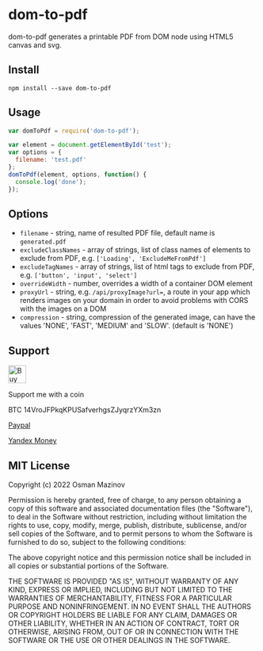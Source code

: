 # dom-to-pdf

dom-to-pdf generates a printable PDF from DOM node using HTML5 canvas and svg.

## Install

```
npm install --save dom-to-pdf
```

## Usage
```javascript
var domToPdf = require('dom-to-pdf');

var element = document.getElementById('test');
var options = {
  filename: 'test.pdf'
};
domToPdf(element, options, function() {
  console.log('done');
});
```

## Options
* `filename` - string, name of resulted PDF file, default name is `generated.pdf`
* `excludeClassNames` - array of strings, list of class names of elements to exclude from PDF, e.g. `['Loading', 'ExcludeMeFromPdf']`
* `excludeTagNames` - array of strings, list of html tags to exclude from PDF, e.g. `['button', 'input', 'select']`
* `overrideWidth` - number, overrides a width of a container DOM element 
* `proxyUrl` - string, e.g. `/api/proxyImage?url=`, a route in your app which renders images on your domain in order to avoid problems with CORS with the images on a DOM
* `compression` - string, compression of the generated image, can have the values 'NONE', 'FAST', 'MEDIUM' and 'SLOW'. (default is 'NONE')


## Support
<a href='https://ko-fi.com/Y8Y5ZDQP' target='_blank'><img height='36' style='border:0px;height:36px;' src='https://az743702.vo.msecnd.net/cdn/kofi4.png?v=2' border='0' alt='Buy Me a Coffee at ko-fi.com' /></a>

Support me with a coin

BTC 14VroJFPkqKPUSafverhgsZJyqrzYXm3zn

<a href='https://www.paypal.com/cgi-bin/webscr?cmd=_donations&business=N4989JZU4MV6Y&item_name=Support&currency_code=USD&source=url' target='_blank'>Paypal</a>


<a href='https://money.yandex.ru/to/410012447478695' target='_blank'>Yandex Money</a>

## MIT License
Copyright (c) 2022 Osman Mazinov

Permission is hereby granted, free of charge, to any person obtaining a copy
of this software and associated documentation files (the "Software"), to deal
in the Software without restriction, including without limitation the rights
to use, copy, modify, merge, publish, distribute, sublicense, and/or sell
copies of the Software, and to permit persons to whom the Software is
furnished to do so, subject to the following conditions:

The above copyright notice and this permission notice shall be included in
all copies or substantial portions of the Software.

THE SOFTWARE IS PROVIDED "AS IS", WITHOUT WARRANTY OF ANY KIND, EXPRESS OR
IMPLIED, INCLUDING BUT NOT LIMITED TO THE WARRANTIES OF MERCHANTABILITY,
FITNESS FOR A PARTICULAR PURPOSE AND NONINFRINGEMENT. IN NO EVENT SHALL THE
AUTHORS OR COPYRIGHT HOLDERS BE LIABLE FOR ANY CLAIM, DAMAGES OR OTHER
LIABILITY, WHETHER IN AN ACTION OF CONTRACT, TORT OR OTHERWISE, ARISING FROM,
OUT OF OR IN CONNECTION WITH THE SOFTWARE OR THE USE OR OTHER DEALINGS IN
THE SOFTWARE.


